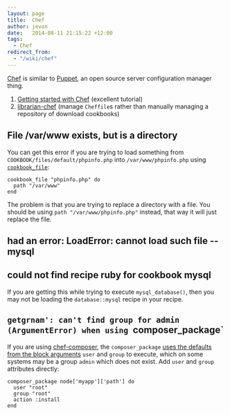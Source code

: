 ```yaml
---
layout: page
title:  Chef
author: jevon
date:   2014-08-11 21:15:22 +12:00
tags:
  - Chef
redirect_from:
  - "/wiki/chef"
---
```


[Chef](chef.md) is similar to [Puppet](puppet.md), an open source server configuration manager thing.

1. <a href="http://gettingstartedwithchef.com/first-steps-with-chef.html">Getting started with Chef</a> (excellent tutorial)
1. <a href="https://github.com/applicationsonline/librarian-chef" class="github">librarian-chef</a> (manage `Cheffile`s rather than manually managing a repository of download cookbooks)

## File /var/www exists, but is a directory

You can get this error if you are trying to load something from `COOKBOOK/files/default/phpinfo.php` into `/var/www/phpinfo.php` using <a href="http://docs.getchef.com/resource_cookbook_file.html">`cookbook_file`</a>:

```
cookbook_file "phpinfo.php" do
  path "/var/www"
end
```

The problem is that you are trying to replace a directory with a file. You should be using `path "/var/www/phpinfo.php"` instead, that way it will just replace the file.

## had an error: LoadError: cannot load such file -- mysql
## could not find recipe ruby for cookbook mysql

If you are getting this while trying to execute `mysql_database()`, then you may not be loading the `database::mysql` recipe in your recipe.

## `getgrnam': can't find group for admin (ArgumentError) when using `composer_package`

If you are using <a href="https://github.com/Morphodo/chef-composer/">chef-composer</a>, the `composer_package` <a href="https://github.com/Morphodo/chef-composer/blob/master/providers/package.rb">uses the defaults from the block arguments</a> `user` and `group` to execute, which on some systems may be a group `admin` which does not exist. Add `user` and `group` attributes directly:

```
composer_package node['myapp']['path'] do
  user "root"
  group "root"
  action :install
end
```
